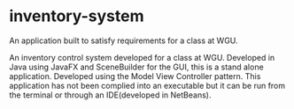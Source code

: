 # inventory-system
An application built to satisfy requirements for a class at WGU.

An inventory control system developed for a class at WGU.  Developed in Java using JavaFX and SceneBuilder for the GUI, this is a stand alone application.  Developed using the Model View Controller pattern.  This application has not been complied into an executable but it can be run from the terminal or through an IDE(developed in NetBeans).
